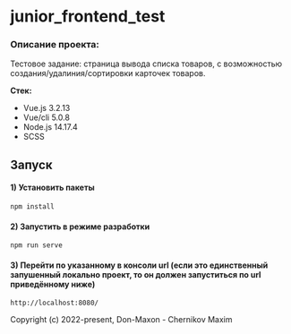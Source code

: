 
<h1 > junior_frontend_test </h1>

### Описание проекта:
Тестовое задание: страница вывода списка товаров, с возможностью создания/удалиния/сортировки карточек товаров.

**Стек:**
- Vue.js 3.2.13
- Vue/cli 5.0.8
- Node.js 14.17.4
- SCSS
## Запуск

#### 1) Установить пакеты
```
npm install
```

#### 2) Запустить в режиме разработки 
```
npm run serve
```
#### 3) Перейти по указанному в консоли url (если это единственный запушенный локально проект, то он должен запуститься по url приведённому ниже)
```
http://localhost:8080/
```

Copyright (c) 2022-present, Don-Maxon - Chernikov Maxim

